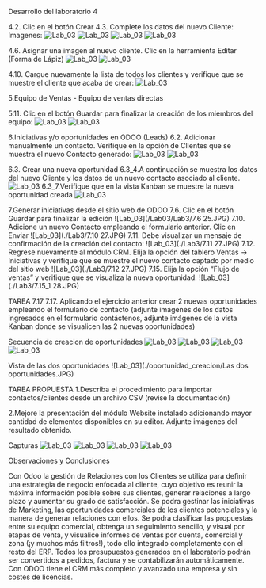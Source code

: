 Desarrollo del laboratorio 4

4.2. Clic en el botón Crear
4.3. Complete los datos del nuevo Cliente:
Imagenes:
![Lab_03](/Lab03/Lab3/1.JPG)
![Lab_03](/Lab03/Lab3/2.JPG)
![Lab_03](/Lab03/Lab3/3.JPG)
![Lab_03](/Lab03/Lab3/4.JPG)

4.6. Asignar una imagen al nuevo cliente. Clic en la herramienta Editar (Forma de Lápiz)
![Lab_03](/Lab03/Lab3/4.6.JPG)
![Lab_03](/Lab03/Lab3/4.6_2.JPG)

4.10. Cargue nuevamente la lista de todos los clientes y verifique que se muestre el cliente que acaba de crear:
![Lab_03](/Lab03/Lab3/4.10.JPG)


5.Equipo de Ventas - Equipo de ventas directas

5.11. Clic en el botón Guardar para finalizar la creación de los miembros del equipo:
![Lab_03](/Lab03/Lab3/5.11.JPG)
![Lab_03](/Lab03/Lab3/5.12.JPG)

6.Iniciativas y/o oportunidades en ODOO (Leads)
6.2. Adicionar manualmente un contacto.
    Verifique en la opción de Clientes que se muestra el nuevo Contacto generado:
![Lab_03](/Lab03/Lab3/9.0.JPG)
![Lab_03](/Lab03/Lab3/9.JPG)


6.3. Crear una nueva oportunidad
6.3_4.A continuación se muestra los datos del nuevo Cliente y los datos de un nuevo contacto asociado al cliente.
    ![Lab_03](/Lab03/Lab3/23.5.JPG)
6.3_7.Verifique que en la vista Kanban se muestre la nueva oportunidad creada
    ![Lab_03](/Lab03/Lab3/24.7.JPG)

7.Generar iniciativas desde el sitio web de ODOO
7.6. Clic en el botón Guardar para finalizar la edición
    ![Lab_03](/Lab03/Lab3/7.6 25.JPG)
7.10. Adicione un nuevo Contacto empleando el formulario anterior. Clic en Enviar
    ![Lab_03](./Lab3/7.10 27.JPG)
7.11. Debe visualizar un mensaje de confirmación de la creación del contacto:
    ![Lab_03](./Lab3/7.11 27.JPG)
7.12. Regrese nuevamente al módulo CRM. Elija la opción del tablero Ventas → Iniciativas y verifique que se muestre el nuevo contacto captado por medio del sitio web
    ![Lab_03](./Lab3/7.12 27.JPG)
7.15. Elija la opción “Flujo de ventas” y verifique que se visualiza la nueva oportunidad:
    ![Lab_03](./Lab3/7.15_1 28.JPG)


TAREA 7.17
7.17. Aplicando el ejercicio anterior crear 2 nuevas oportunidades empleando el formulario de contacto (adjunte imágenes de los datos ingresados en el formulario contáctenos, adjunte imágenes de la vista Kanban donde se visualicen las 2 nuevas oportunidades)

Secuencia de creacion de oportunidades
![Lab_03](./oportunidad_creacion/1.JPG)
![Lab_03](./oportunidad_creacion/2.JPG)
![Lab_03](./oportunidad_creacion/3.JPG)
![Lab_03](./oportunidad_creacion/4.JPG)

Vista de las dos oportunidades
![Lab_03](./oportunidad_creacion/Las dos oportunidades.JPG)

TAREA PROPUESTA
1.Describa el procedimiento para importar contactos/clientes desde un archivo CSV (revise la documentación)

2.Mejore la presentación del módulo Website instalado adicionando mayor cantidad de elementos disponibles en su editor. Adjunte imágenes del resultado obtenido.

Capturas
![Lab_03](./Tarea_web/1.JPG)
![Lab_03](./Tarea_web/2.JPG)
![Lab_03](./Tarea_web/3.JPG)
![Lab_03](./Tarea_web/4.JPG)

Observaciones y Conclusiones

Con Odoo la gestión de Relaciones con los Clientes se utiliza para definir una estrategia de negocio enfocada al cliente, cuyo objetivo es reunir la máxima información posible sobre sus clientes, generar relaciones a largo plazo y aumentar su grado de satisfacción.
Se podra gestinar las iniciativas de Marketing, las oportunidades comerciales de los clientes potenciales y la manera de generar relaciones con ellos.
Se podra clasificar las propuestas entre su equipo comercial, obtenga un seguimiento sencillo, y visual por etapas de venta, y visualice informes de ventas por cuenta, comercial y zona (¡y muchos más filtros!), todo ello integrado completamente con el resto del ERP. 
Todos los presupuestos generados en el laboratorio podrán ser convertidos a pedidos, factura y se contabilizarán automáticamente.
Con ODOO tiene el CRM más completo y avanzado una empresa y sin costes de licencias. 